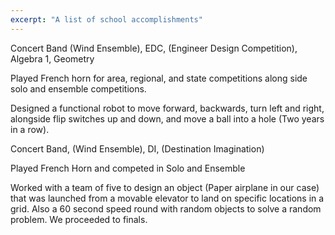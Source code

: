 ```yaml
---
excerpt: "A list of school accomplishments"
---
```


Concert Band (Wind Ensemble), EDC, (Engineer Design Competition), Algebra 1, Geometry

Played French horn for area, regional, and state competitions along side solo and ensemble competitions.

Designed a functional robot to move forward, backwards, turn left and right, alongside flip switches up and down, and move a ball into a hole (Two years in a row).

Concert Band, (Wind Ensemble), DI, (Destination Imagination)

Played French Horn and competed in Solo and Ensemble

Worked with a team of five to design an object (Paper airplane in our case) that was launched from a movable elevator to land on specific locations in a grid. Also a 60 second speed round with random objects to solve a random problem. We proceeded to finals.
